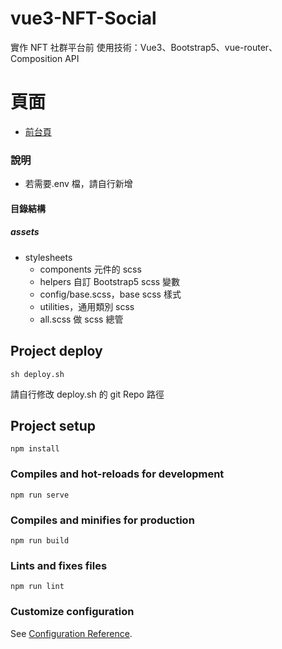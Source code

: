 # vue3-NFT-Social

實作 NFT 社群平台前
使用技術：Vue3、Bootstrap5、vue-router、Composition API

# 頁面

- [前台頁](https://peterchen-jianrong.github.io/vue3-NFT-Social/#/)

### 說明

- 若需要.env 檔，請自行新增

#### 目錄結構

##### assets

- stylesheets
  - components 元件的 scss
  - helpers 自訂 Bootstrap5 scss 變數
  - config/base.scss，base scss 樣式
  - utilities，通用類別 scss
  - all.scss 做 scss 總管

## Project deploy
```
sh deploy.sh
```
請自行修改 deploy.sh 的 git Repo 路徑

## Project setup
```
npm install
```

### Compiles and hot-reloads for development
```
npm run serve
```

### Compiles and minifies for production
```
npm run build
```

### Lints and fixes files
```
npm run lint
```

### Customize configuration
See [Configuration Reference](https://cli.vuejs.org/config/).
